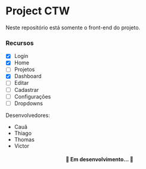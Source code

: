 # Project CTW
Neste repositório está somente o front-end do projeto.

### Recursos

- [x] Login
- [x] Home
- [ ] Projetos
- [x] Dashboard
- [ ] Editar
- [ ] Cadastrar
- [ ] Configurações
- [ ] Dropdowns

Desenvolvedores:
- Cauã
- Thiago
- Thomas
- Victor

<h4 align="center"> 
	🚧  Em desenvolvimento...  🚧
</h4>




